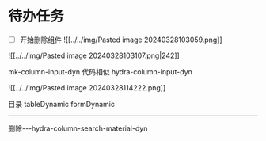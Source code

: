 # 待办任务
- [ ] 开始删除组件
![[../../img/Pasted image 20240328103059.png]]

![[../../img/Pasted image 20240328103107.png|242]]


mk-column-input-dyn  代码相似  hydra-column-input-dyn

![[../../img/Pasted image 20240328114222.png]]

目录
tableDynamic
formDynamic

------
删除---hydra-column-search-material-dyn
